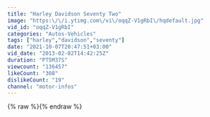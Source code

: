 ```yaml
---
title: "Harley Davidson Seventy Two"
image: "https:\/\/i.ytimg.com\/vi\/oqqZ-V1gRbI\/hqdefault.jpg"
vid_id: "oqqZ-V1gRbI"
categories: "Autos-Vehicles"
tags: ["harley","davidson","seventy"]
date: "2021-10-07T20:47:51+03:00"
vid_date: "2013-02-02T14:42:25Z"
duration: "PT5M37S"
viewcount: "136457"
likeCount: "308"
dislikeCount: "19"
channel: "motor-infos"
---
```

{% raw %}{% endraw %}
